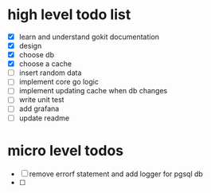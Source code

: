 # high level todo list
- [x] learn and understand gokit documentation
- [x] design
- [x] choose db
- [x] choose a cache
- [ ] insert random data
- [ ] implement core go logic
- [ ] implement updating cache when db changes
- [ ] write unit test
- [ ] add grafana 
- [ ] update readme 

# micro level todos
- [ ] remove errorf statement and add logger for pgsql db
- [ ] 
